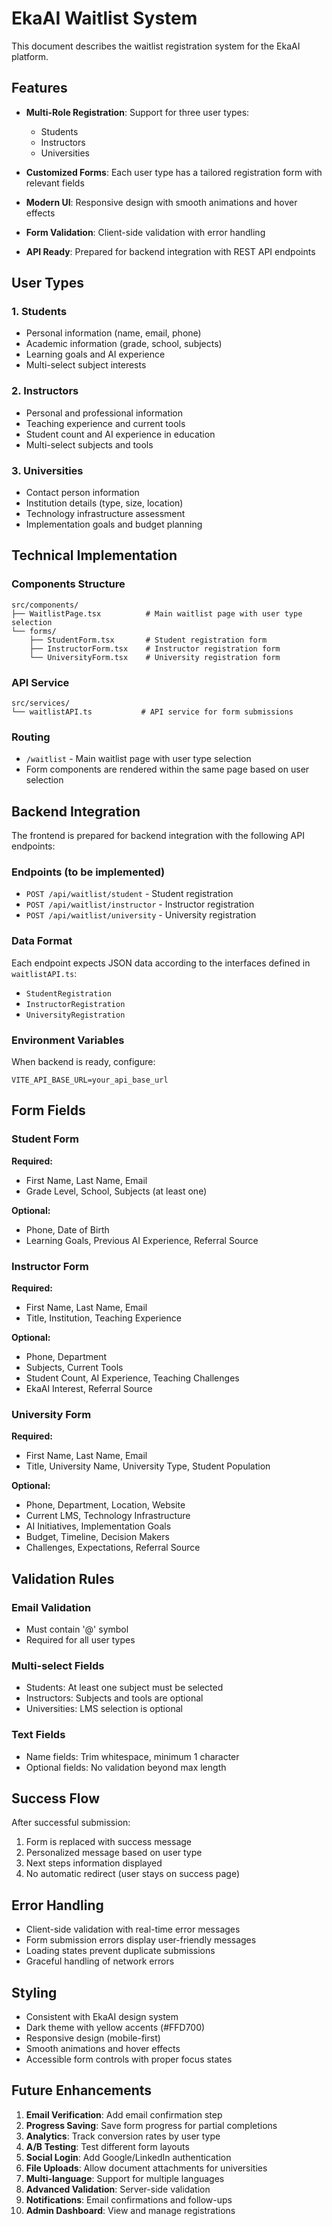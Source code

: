 # EkaAI Waitlist System

This document describes the waitlist registration system for the EkaAI platform.

## Features

- **Multi-Role Registration**: Support for three user types:
  - Students
  - Instructors
  - Universities

- **Customized Forms**: Each user type has a tailored registration form with relevant fields

- **Modern UI**: Responsive design with smooth animations and hover effects

- **Form Validation**: Client-side validation with error handling

- **API Ready**: Prepared for backend integration with REST API endpoints

## User Types

### 1. Students
- Personal information (name, email, phone)
- Academic information (grade, school, subjects)
- Learning goals and AI experience
- Multi-select subject interests

### 2. Instructors
- Personal and professional information
- Teaching experience and current tools
- Student count and AI experience in education
- Multi-select subjects and tools

### 3. Universities
- Contact person information
- Institution details (type, size, location)
- Technology infrastructure assessment
- Implementation goals and budget planning

## Technical Implementation

### Components Structure
```
src/components/
├── WaitlistPage.tsx          # Main waitlist page with user type selection
└── forms/
    ├── StudentForm.tsx       # Student registration form
    ├── InstructorForm.tsx    # Instructor registration form
    └── UniversityForm.tsx    # University registration form
```

### API Service
```
src/services/
└── waitlistAPI.ts           # API service for form submissions
```

### Routing
- `/waitlist` - Main waitlist page with user type selection
- Form components are rendered within the same page based on user selection

## Backend Integration

The frontend is prepared for backend integration with the following API endpoints:

### Endpoints (to be implemented)
- `POST /api/waitlist/student` - Student registration
- `POST /api/waitlist/instructor` - Instructor registration
- `POST /api/waitlist/university` - University registration

### Data Format
Each endpoint expects JSON data according to the interfaces defined in `waitlistAPI.ts`:
- `StudentRegistration`
- `InstructorRegistration`
- `UniversityRegistration`

### Environment Variables
When backend is ready, configure:
```env
VITE_API_BASE_URL=your_api_base_url
```

## Form Fields

### Student Form
**Required:**
- First Name, Last Name, Email
- Grade Level, School, Subjects (at least one)

**Optional:**
- Phone, Date of Birth
- Learning Goals, Previous AI Experience, Referral Source

### Instructor Form
**Required:**
- First Name, Last Name, Email
- Title, Institution, Teaching Experience

**Optional:**
- Phone, Department
- Subjects, Current Tools
- Student Count, AI Experience, Teaching Challenges
- EkaAI Interest, Referral Source

### University Form
**Required:**
- First Name, Last Name, Email
- Title, University Name, University Type, Student Population

**Optional:**
- Phone, Department, Location, Website
- Current LMS, Technology Infrastructure
- AI Initiatives, Implementation Goals
- Budget, Timeline, Decision Makers
- Challenges, Expectations, Referral Source

## Validation Rules

### Email Validation
- Must contain '@' symbol
- Required for all user types

### Multi-select Fields
- Students: At least one subject must be selected
- Instructors: Subjects and tools are optional
- Universities: LMS selection is optional

### Text Fields
- Name fields: Trim whitespace, minimum 1 character
- Optional fields: No validation beyond max length

## Success Flow

After successful submission:
1. Form is replaced with success message
2. Personalized message based on user type
3. Next steps information displayed
4. No automatic redirect (user stays on success page)

## Error Handling

- Client-side validation with real-time error messages
- Form submission errors display user-friendly messages
- Loading states prevent duplicate submissions
- Graceful handling of network errors

## Styling

- Consistent with EkaAI design system
- Dark theme with yellow accents (#FFD700)
- Responsive design (mobile-first)
- Smooth animations and hover effects
- Accessible form controls with proper focus states

## Future Enhancements

1. **Email Verification**: Add email confirmation step
2. **Progress Saving**: Save form progress for partial completions
3. **Analytics**: Track conversion rates by user type
4. **A/B Testing**: Test different form layouts
5. **Social Login**: Add Google/LinkedIn authentication
6. **File Uploads**: Allow document attachments for universities
7. **Multi-language**: Support for multiple languages
8. **Advanced Validation**: Server-side validation
9. **Notifications**: Email confirmations and follow-ups
10. **Admin Dashboard**: View and manage registrations
